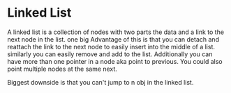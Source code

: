 # Linked List

A linked list is a collection of nodes with two parts the data and a link to the next node in the list. one big Advantage of this is that you can detach and reattach the link to the next node to easily insert into the middle of a list. similarly you can easily remove and add to the list. Additionally you can have more than one pointer in a node aka point to previous. You could also point multiple nodes at the same next.

Biggest downside is that you can't jump to n obj in the linked list.